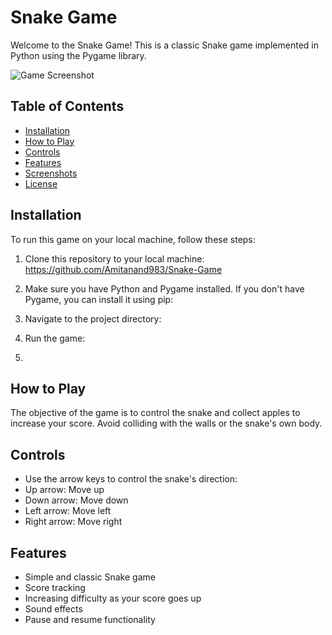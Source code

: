 # Snake Game

Welcome to the Snake Game! This is a classic Snake game implemented in Python using the Pygame library.

![Game Screenshot](![game_preview](https://github.com/Amitanand983/Snake-Game/assets/121176648/766d6873-3eea-4275-8bfd-356523da2ed7))

## Table of Contents
- [Installation](#installation)
- [How to Play](#how-to-play)
- [Controls](#controls)
- [Features](#features)
- [Screenshots](#screenshots)
- [License](#license)

## Installation

To run this game on your local machine, follow these steps:

1. Clone this repository to your local machine:
https://github.com/Amitanand983/Snake-Game
2. Make sure you have Python and Pygame installed. If you don't have Pygame, you can install it using pip:
 
3. Navigate to the project directory:
  
4. Run the game:
5. 
## How to Play

The objective of the game is to control the snake and collect apples to increase your score. Avoid colliding with the walls or the snake's own body.

## Controls

- Use the arrow keys to control the snake's direction:
- Up arrow: Move up
- Down arrow: Move down
- Left arrow: Move left
- Right arrow: Move right

## Features

- Simple and classic Snake game
- Score tracking
- Increasing difficulty as your score goes up
- Sound effects
- Pause and resume functionality







